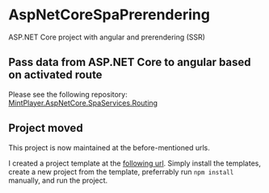 # AspNetCoreSpaPrerendering
ASP.NET Core project with angular and prerendering (SSR)

## Pass data from ASP.NET Core to angular based on activated route
Please see the following repository: [MintPlayer.AspNetCore.SpaServices.Routing](https://github.com/MintPlayer/MintPlayer.AspNetCore.SpaServices.Routing)

## Project moved
This project is now maintained at the before-mentioned urls.

I created a project template at the [following url](https://github.com/MintPlayer/MintPlayer.AspNetCore.Templates#installing-the-templates). Simply install the templates, create a new project from the template, preferrably run `npm install` manually, and run the project.
